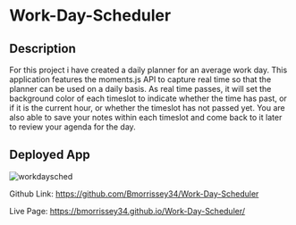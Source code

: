 # Work-Day-Scheduler

## Description 
For this project i have created a daily planner for an average work day. This application features the moments.js API to capture real time so that the planner can be used on a daily basis. As real time passes, it will set the background color of each timeslot to indicate whether the time has past, or if it is the current hour, or whether the timeslot has not passed yet. You are also able to save your notes within each timeslot and come back to it later to review your agenda for the day.

## Deployed App

![workdaysched](https://user-images.githubusercontent.com/88950762/151907860-80bbfa2e-e189-45db-84fb-614fb6329f5e.PNG)


Github Link: https://github.com/Bmorrissey34/Work-Day-Scheduler

Live Page: https://bmorrissey34.github.io/Work-Day-Scheduler/


